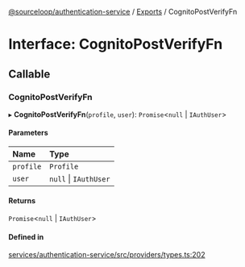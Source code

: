[@sourceloop/authentication-service](../README.md) / [Exports](../modules.md) / CognitoPostVerifyFn

# Interface: CognitoPostVerifyFn

## Callable

### CognitoPostVerifyFn

▸ **CognitoPostVerifyFn**(`profile`, `user`): `Promise`<``null`` \| `IAuthUser`\>

#### Parameters

| Name | Type |
| :------ | :------ |
| `profile` | `Profile` |
| `user` | ``null`` \| `IAuthUser` |

#### Returns

`Promise`<``null`` \| `IAuthUser`\>

#### Defined in

[services/authentication-service/src/providers/types.ts:202](https://github.com/sourcefuse/loopback4-microservice-catalog/blob/a84fe677/services/authentication-service/src/providers/types.ts#L202)
